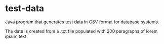 # test-data
Java program that generates test data in CSV format for database systems.

The data is created from a .txt file populated with 200 paragraphs of lorem ipsum text.
